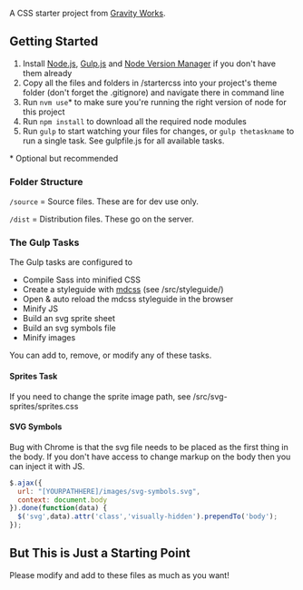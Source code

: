 A CSS starter project from [Gravity Works](http://www.gravityworksdesign.com/).

## Getting Started

1. Install [Node.js](https://nodejs.org/en/), [Gulp.js](http://gulpjs.com/) and [Node Version Manager](https://github.com/creationix/nvm/blob/master/README.md#installation) if you don't have them already
2. Copy all the files and folders in /startercss into your project's theme folder (don't forget the .gitignore) and navigate there in command line
3. Run `nvm use`* to make sure you're running the right version of node for this project
4. Run `npm install` to download all the required node modules
5. Run `gulp` to start watching your files for changes, or `gulp thetaskname` to run a single task. See gulpfile.js for all available tasks.

\* Optional but recommended

### Folder Structure
`/source` = Source files. These are for dev use only.

`/dist` = Distribution files. These go on the server.

### The Gulp Tasks
The Gulp tasks are configured to

* Compile Sass into minified CSS
* Create a styleguide with [mdcss](https://github.com/jonathantneal/mdcss) (see /src/styleguide/)
* Open & auto reload the mdcss styleguide in the browser
* Minify JS
* Build an svg sprite sheet
* Build an svg symbols file
* Minify images

You can add to, remove, or modify any of these tasks. 

#### Sprites Task
If you need to change the sprite image path, see /src/svg-sprites/sprites.css

#### SVG Symbols
Bug with Chrome is that the svg file needs to be placed as the first thing in the body. If you don't have access to change markup on the body then you can inject it with JS.

```javascript
$.ajax({
  url: "[YOURPATHHERE]/images/svg-symbols.svg",
  context: document.body
}).done(function(data) {
  $('svg',data).attr('class','visually-hidden').prependTo('body');
});
```

## But This is Just a Starting Point
Please modify and add to these files as much as you want!
